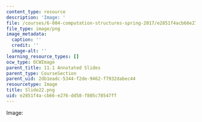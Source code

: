 ```yaml
---
content_type: resource
description: 'Image: '
file: /courses/6-004-computation-structures-spring-2017/e2851f4acb66e276dd58f805c78547ff_Slide22.png
file_type: image/png
image_metadata:
  caption: ''
  credit: ''
  image-alt: ''
learning_resource_types: []
ocw_type: OCWImage
parent_title: 11.1 Annotated Slides
parent_type: CourseSection
parent_uid: 2db1eadc-5344-f2de-9462-f7932dabec44
resourcetype: Image
title: Slide22.png
uid: e2851f4a-cb66-e276-dd58-f805c78547ff
---
```

Image: 

